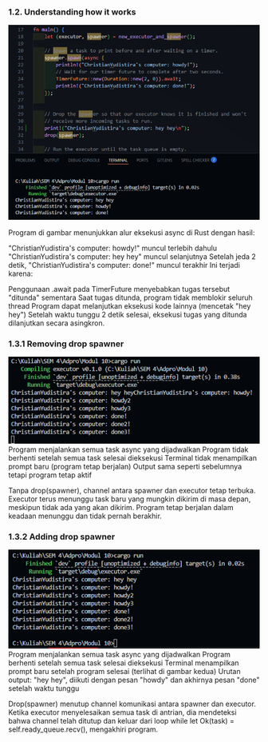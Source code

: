 ### 1.2. Understanding how it works
![alt text](image12.png)

Program di gambar menunjukkan alur eksekusi async di Rust dengan hasil:

"ChristianYudistira's computer: howdy!" muncul terlebih dahulu
"ChristianYudistira's computer: hey hey" muncul selanjutnya
Setelah jeda 2 detik, "ChristianYudistira's computer: done!" muncul terakhir
Ini terjadi karena:

Penggunaan .await pada TimerFuture menyebabkan tugas tersebut "ditunda" sementara
Saat tugas ditunda, program tidak memblokir seluruh thread
Program dapat melanjutkan eksekusi kode lainnya (mencetak "hey hey")
Setelah waktu tunggu 2 detik selesai, eksekusi tugas yang ditunda dilanjutkan secara asingkron.

### 1.3.1 Removing drop spawner
![alt text](image131.png)
Program menjalankan semua task async yang dijadwalkan
Program tidak berhenti setelah semua task selesai dieksekusi
Terminal tidak menampilkan prompt baru (program tetap berjalan)
Output sama seperti sebelumnya tetapi program tetap aktif

Tanpa drop(spawner), channel antara spawner dan executor tetap terbuka. Executor terus menunggu task baru yang mungkin dikirim di masa depan, meskipun tidak ada yang akan dikirim. Program tetap berjalan dalam keadaan menunggu dan tidak pernah berakhir.

### 1.3.2 Adding drop spawner
![alt text](image132.png)
Program menjalankan semua task async yang dijadwalkan
Program berhenti setelah semua task selesai dieksekusi
Terminal menampilkan prompt baru setelah program selesai (terlihat di gambar kedua)
Urutan output: "hey hey", diikuti dengan pesan "howdy" dan akhirnya pesan "done" setelah waktu tunggu

Drop(spawner) menutup channel komunikasi antara spawner dan executor. Ketika executor menyelesaikan semua task di antrian, dia mendeteksi bahwa channel telah ditutup dan keluar dari loop while let Ok(task) = self.ready_queue.recv(), mengakhiri program.

